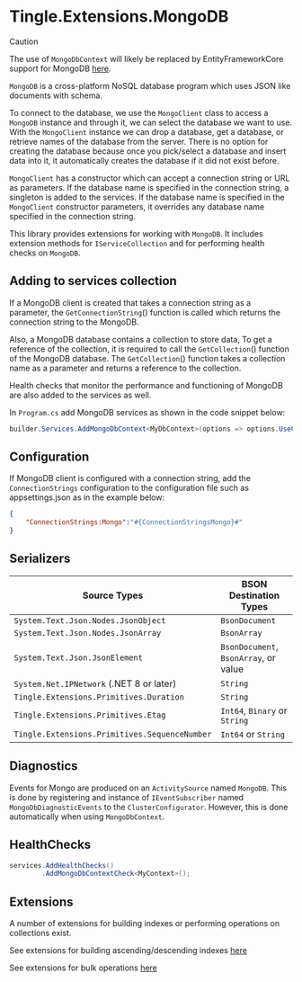 # Tingle.Extensions.MongoDB

> [!CAUTION]
> The use of `MongoDbContext` will likely be replaced by EntityFrameworkCore support for MongoDB [here](https://github.com/mongodb/mongo-efcore-provider).

`MongoDB` is a cross-platform NoSQL database program which uses JSON like documents with schema.

To connect to the database, we use the `MongoClient` class to access a `MongoDB` instance and through it, we can select the database we want to use. With the `MongoClient` instance we can drop a database, get a database, or retrieve names of the database from the server. There is no option for creating the database because once you pick/select a database and insert data into it, it automatically creates the database if it did not exist before.

`MongoClient` has a constructor which can accept a connection string or URL as parameters. If the database name is specified in the connection string, a singleton is added to the services. If the database name is specified in the `MongoClient` constructor parameters, it overrides any database name specified in the connection string.

This library provides extensions for working with `MongoDB`. It includes extension methods for `IServiceCollection` and for performing health checks on `MongoDB`.

## Adding to services collection

If a MongoDB client is created that takes a connection string as a parameter, the `GetConnectionString`() function is called which returns the connection string to the MongoDB.

Also, a MongoDB database contains a collection to store data, To get a reference of the collection, it is required to call the `GetCollection`() function of the MongoDB database. The `GetCollection`() function takes a collection name as a parameter and returns a reference to the collection.

Health checks that monitor the performance and functioning of MongoDB are also added to the services as well.

In `Program.cs` add MongoDB services as shown in the code snippet below:

```csharp
builder.Services.AddMongoDbContext<MyDbContext>(options => options.UseConnectionString(Configuration.GetConnectionString("Mongo")));
```

## Configuration

If MongoDB client is configured with a connection string, add the `ConnectionStrings` configuration to the configuration file such as appsettings.json as in the example below:

```json
{
    "ConnectionStrings:Mongo":"#{ConnectionStringsMongo}#"
}
```

## Serializers

|Source Types|BSON Destination Types|
|--|--|
|`System.Text.Json.Nodes.JsonObject`|`BsonDocument`|
|`System.Text.Json.Nodes.JsonArray`|`BsonArray`|
|`System.Text.Json.JsonElement`|`BsonDocument`, `BsonArray`, or value|
|`System.Net.IPNetwork` (.NET 8 or later)|`String`|
|`Tingle.Extensions.Primitives.Duration`|`String`|
|`Tingle.Extensions.Primitives.Etag`|`Int64`, `Binary` or `String`|
|`Tingle.Extensions.Primitives.SequenceNumber`|`Int64` or `String`|

## Diagnostics

Events for Mongo are produced on an `ActivitySource` named `MongoDB`. This is done by registering and instance of `IEventSubscriber` named `MongoDbDiagnosticEvents` to the `ClusterConfigurator`. However, this is done automatically when using `MongoDbContext`.

## HealthChecks

```cs
services.AddHealthChecks()
        .AddMongoDbContextCheck<MyContext>();
```

## Extensions

A number of extensions for building indexes or performing operations on collections exist.

See extensions for building ascending/descending indexes [here](https://github.com/tinglesoftware/dotnet-extensions/blob/365b5b13cbb242d039a4ac61a5b9fb341580b04a/src/Tingle.Extensions.MongoDB/Extensions/BuildersExtensions.cs)

See extensions for bulk operations [here](https://github.com/tinglesoftware/dotnet-extensions/blob/365b5b13cbb242d039a4ac61a5b9fb341580b04a/src/Tingle.Extensions.MongoDB/Extensions/IMongoCollectionExtensions.cs)
